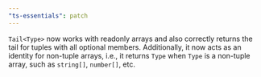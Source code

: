 ```yaml
---
"ts-essentials": patch
---
```


`Tail<Type>` now works with readonly arrays and also correctly returns the tail for tuples with all optional members.
Additionally, it now acts as an identity for non-tuple arrays, i.e., it returns `Type` when `Type` is a non-tuple array,
such as `string[]`, `number[]`, etc.
